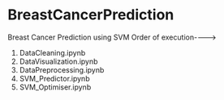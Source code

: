 # BreastCancerPrediction
Breast Cancer Prediction using SVM
Order of execution---->
1) DataCleaning.ipynb
2) DataVisualization.ipynb
3) DataPreprocessing.ipynb
4) SVM_Predictor.ipynb
5) SVM_Optimiser.ipynb
